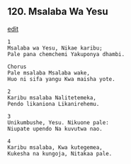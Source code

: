 ## 120. Msalaba Wa Yesu
[edit](https://docs.google.com/document/d/1L111m3vYkkxg18DGlLcGlTrPyoROF7xp/edit?mode=html)




    1
    Msalaba wa Yesu, Nikae karibu;
    Pale pana chemchemi Yakuponya dhambi.

    Chorus
    Pale msalaba Msalaba wake,
    Huo ni sifa yangu Kwa maisha yote.

    2
    Karibu msalaba Nalitetemeka,
    Pendo likaniona Likanirehemu.

    3
    Unikumbushe, Yesu. Nikuone pale:
    Niupate upendo Na kuvutwa nao.

    4
    Karibu msalaba, Kwa kutegemea,
    Kukesha na kungoja, Nitakaa pale.



